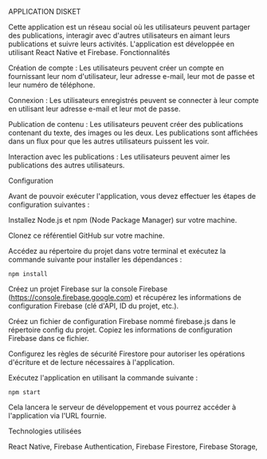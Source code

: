 APPLICATION DISKET

Cette application est un réseau social où les utilisateurs peuvent partager des publications, interagir avec d'autres utilisateurs en aimant leurs publications et suivre leurs activités. L'application est développée en utilisant React Native et Firebase.
Fonctionnalités

Création de compte : Les utilisateurs peuvent créer un compte en fournissant leur nom d'utilisateur, leur adresse e-mail, leur mot de passe et leur numéro de téléphone.

Connexion : Les utilisateurs enregistrés peuvent se connecter à leur compte en utilisant leur adresse e-mail et leur mot de passe.

Publication de contenu : Les utilisateurs peuvent créer des publications contenant du texte, des images ou les deux. Les publications sont affichées dans un flux pour que les autres utilisateurs puissent les voir.

Interaction avec les publications : Les utilisateurs peuvent aimer les publications des autres utilisateurs.

Configuration

Avant de pouvoir exécuter l'application, vous devez effectuer les étapes de configuration suivantes :

Installez Node.js et npm (Node Package Manager) sur votre machine.

Clonez ce référentiel GitHub sur votre machine.

Accédez au répertoire du projet dans votre terminal et exécutez la commande suivante pour installer les dépendances :

    npm install

Créez un projet Firebase sur la console Firebase (https://console.firebase.google.com) et récupérez les informations de configuration Firebase (clé d'API, ID du projet, etc.).

Créez un fichier de configuration Firebase nommé firebase.js dans le répertoire config du projet. Copiez les informations de configuration Firebase dans ce fichier.

Configurez les règles de sécurité Firestore pour autoriser les opérations d'écriture et de lecture nécessaires à l'application.

Exécutez l'application en utilisant la commande suivante :

    npm start

Cela lancera le serveur de développement et vous pourrez accéder à l'application via l'URL fournie.

Technologies utilisées

React Native,
Firebase Authentication,
Firebase Firestore,
Firebase Storage,
